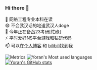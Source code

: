 ### Hi there 👋
🔭 网络工程专业本科在读  
😄 不会武汉话的地道武汉人doge  
🌱 今年正在备战23考研[忙碌]  
⚡ 平时爱好NS平台游戏和钻研代码  
📫 可以在[个人博客](https://www.codinglink.tech) 和 [bilibili](https://space.bilibili.com/8807831)找到我  

![Metrics](https://metrics.lecoq.io/CodingLink?template=classic&gists=1&config.timezone=Asia%2FHong_Kong)
![Yoran's Most used languages](https://github-readme-stats.vercel.app/api/top-langs?username=CodingLink&hide_border=true&langs_count=10)  
[![Yoran's GitHub stats](https://github-readme-stats.vercel.app/api?username=CodingLink)](https://github.com/anuraghazra/github-readme-stats)  

<!--
**CodingLink/CodingLink** is a ✨ _special_ ✨ repository because its `README.md` (this file) appears on your GitHub profile.

Here are some ideas to get you started:

- 🔭 I’m currently working on ...
- 🌱 I’m currently learning ...
- 👯 I’m looking to collaborate on ...
- 🤔 I’m looking for help with ...
- 💬 Ask me about ...
- 📫 How to reach me: ...
- 😄 Pronouns: ...
- ⚡ Fun fact: ...
-->
